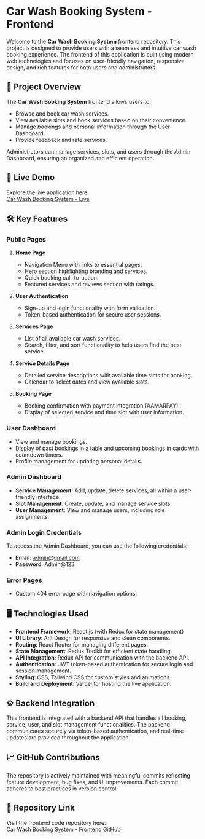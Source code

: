 # Car Wash Booking System - Frontend

Welcome to the **Car Wash Booking System** frontend repository. This project is designed to provide users with a seamless and intuitive car wash booking experience. The frontend of this application is built using modern web technologies and focuses on user-friendly navigation, responsive design, and rich features for both users and administrators.

## 📌 Project Overview

The **Car Wash Booking System** frontend allows users to:

- Browse and book car wash services.
- View available slots and book services based on their convenience.
- Manage bookings and personal information through the User Dashboard.
- Provide feedback and rate services.

Administrators can manage services, slots, and users through the Admin Dashboard, ensuring an organized and efficient operation.

## 🚀 Live Demo

Explore the live application here:  
[Car Wash Booking System - Live](https://car-wash-booking-system-eight.vercel.app/)

## 🛠️ Key Features

### Public Pages

1. **Home Page**
   - Navigation Menu with links to essential pages.
   - Hero section highlighting branding and services.
   - Quick booking call-to-action.
   - Featured services and reviews section with ratings.

2. **User Authentication**
   - Sign-up and login functionality with form validation.
   - Token-based authentication for secure user sessions.

3. **Services Page**
   - List of all available car wash services.
   - Search, filter, and sort functionality to help users find the best service.

4. **Service Details Page**
   - Detailed service descriptions with available time slots for booking.
   - Calendar to select dates and view available slots.

5. **Booking Page**
   - Booking confirmation with payment integration (AAMARPAY).
   - Display of selected service and time slot with user information.

### User Dashboard

- View and manage bookings.
- Display of past bookings in a table and upcoming bookings in cards with countdown timers.
- Profile management for updating personal details.

### Admin Dashboard

- **Service Management**: Add, update, delete services, all within a user-friendly interface.
- **Slot Management**: Create, update, and manage service slots.
- **User Management**: View and manage users, including role assignments.

### Admin Login Credentials

To access the Admin Dashboard, you can use the following credentials:

- **Email**: admin@gmail.com
- **Password**: Admin@123

### Error Pages
- Custom 404 error page with navigation options.

## 🖥️ Technologies Used

- **Frontend Framework**: React.js (with Redux for state management)
- **UI Library**: Ant Design for responsive and clean components.
- **Routing**: React Router for managing different pages.
- **State Management**: Redux Toolkit for efficient state handling.
- **API Integration**: Redux API for communication with the backend API.
- **Authentication**: JWT token-based authentication for secure login and session management.
- **Styling**: CSS, Tailwind CSS for custom styles and animations.
- **Build and Deployment**: Vercel for hosting the live application.

## ⚙️ Backend Integration

This frontend is integrated with a backend API that handles all booking, service, user, and slot management functionalities. The backend communicates securely via token-based authentication, and real-time updates are provided throughout the application.

## 📈 GitHub Contributions

The repository is actively maintained with meaningful commits reflecting feature development, bug fixes, and UI improvements. Each commit adheres to best practices in version control.

## 🔗 Repository Link

Visit the frontend code repository here:  
[Car Wash Booking System - Frontend GitHub](https://github.com/iamRazzakk/car-watching-service-client)
